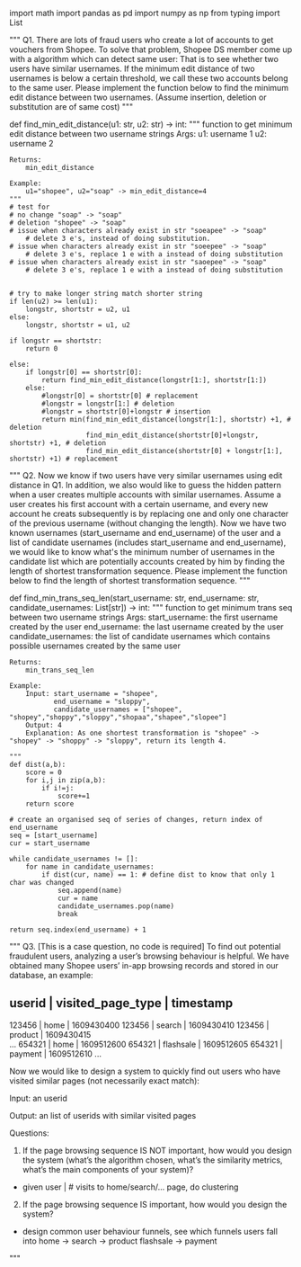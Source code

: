 import math
import pandas as pd
import numpy as np
from typing import List

"""
Q1.
There are lots of fraud users who create a lot of accounts to get vouchers from Shopee. To solve that problem, Shopee DS member come up with a algorithm which can detect same user:
That is to see whether two users have similar usernames. If the minimum edit distance of two usernames is below a certain threshold, we call these two accounts belong to the same user. Please implement the function below to find the minimum edit distance between two usernames.
(Assume insertion, deletion or substitution are of same cost)
"""

def find_min_edit_distance(u1: str, u2: str) -> int:
    """
    function to get minimum edit distance between two username strings
    Args:
        u1: username 1
        u2: username 2

    Returns:
        min_edit_distance
    
    Example:
        u1="shopee", u2="soap" -> min_edit_distance=4
    """
    # test for
    # no change "soap" -> "soap"
    # deletion "shopee" -> "soap"
    # issue when characters already exist in str "soeapee" -> "soap"
        # delete 3 e's, instead of doing substitution.
    # issue when characters already exist in str "soeepee" -> "soap"
        # delete 3 e's, replace 1 e with a instead of doing substitution
    # issue when characters already exist in str "saoepee" -> "soap"
        # delete 3 e's, replace 1 e with a instead of doing substitution
    
    
    # try to make longer string match shorter string
    if len(u2) >= len(u1):
        longstr, shortstr = u2, u1
    else:
        longstr, shortstr = u1, u2
    
    if longstr == shortstr:
        return 0
    
    else:
        if longstr[0] == shortstr[0]:
            return find_min_edit_distance(longstr[1:], shortstr[1:])
        else:
            #longstr[0] = shortstr[0] # replacement
            #longstr = longstr[1:] # deletion
            #longstr = shortstr[0]+longstr # insertion
            return min(find_min_edit_distance(longstr[1:], shortstr) +1, # deletion
                       find_min_edit_distance(shortstr[0]+longstr, shortstr) +1, # deletion
                       find_min_edit_distance(shortstr[0] + longstr[1:], shortstr) +1) # replacement
        


"""
Q2.
Now we know if two users have very similar usernames using edit distance in Q1. In addition, we also would like to guess the hidden pattern when a user creates multiple accounts with similar usernames. Assume a user creates his first account with a certain username, and every new account he creats subsequently is by replacing one and only one character of the previous username (without changing the length). Now we have two known usernames (start_username and end_username) of the user and a list of candidate usernames (includes start_username and end_username), we would like to know what's the minimum number of usernames in the candidate list which are potentially accounts created by him by finding the length of shortest transformation sequence. Please implement the function below to find the length of shortest transformation sequence.
"""

def find_min_trans_seq_len(start_username: str, end_username: str, candidate_usernames: List[str]) -> int:
    """
    function to get minimum trans seq between two username strings
    Args:
        start_username: the first username created by the user
        end_username: the last username created by the user
        candidate_usernames: the list of candidate usernames which contains possible usernames created by the same user

    Returns:
        min_trans_seq_len
    
    Example:
        Input: start_username = "shopee", 
               end_username = "sloppy", 
               candidate_usernames = ["shopee", "shopey","shoppy","sloppy","shopaa","shapee","slopee"]
        Output: 4
        Explanation: As one shortest transformation is "shopee" -> "shopey" -> "shoppy" -> "sloppy", return its length 4.

    """
    def dist(a,b):
        score = 0
        for i,j in zip(a,b):
            if i!=j:
                score+=1
        return score
    
    # create an organised seq of series of changes, return index of end_username
    seq = [start_username]
    cur = start_username
    
    while candidate_usernames != []:
        for name in candidate_usernames:
            if dist(cur, name) == 1: # define dist to know that only 1 char was changed
                seq.append(name)
                cur = name
                candidate_usernames.pop(name)
                break
    
    return seq.index(end_username) + 1
        
    



"""
Q3.
[This is a case question, no code is required] To find out potential fraudulent users, analyzing a user’s browsing behaviour is helpful. We have obtained many Shopee users’ in-app browsing records and stored in our database, an example:

userid  |  visited_page_type  |  timestamp
-------------------------------------------
123456  |  home               |  1609430400
123456  |  search             |  1609430410
123456  |  product            |  1609430415  
...
654321  |  home               |  1609512600
654321  |  flashsale          |  1609512605
654321  |  payment            |  1609512610
...

Now we would like to design a system to quickly find out users who have visited similar pages (not necessarily exact match):

Input: an userid

Output: an list of userids with similar visited pages

Questions:

1) If the page browsing sequence IS NOT important, how would you design the system (what’s the algorithm chosen, what’s the similarity metrics, what’s the main components of your system)?

- given user | # visits to home/search/... page, do clustering



2) If the page browsing sequence IS important, how would you design the system?

- design common user behaviour funnels, see which funnels users fall into
    home -> search -> product
    flashsale -> payment
    


"""